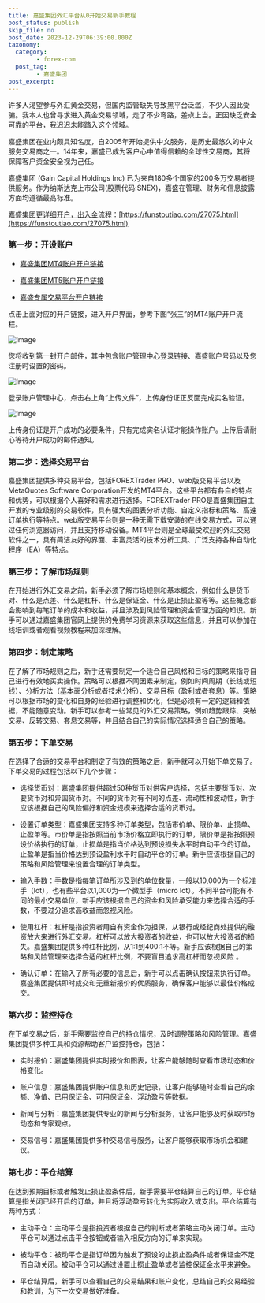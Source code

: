 ```yaml
---
title: 嘉盛集团外汇平台从0开始交易新手教程
post_status: publish
skip_file: no
post_date: 2023-12-29T06:39:00.000Z
taxonomy:
  category:
        - forex-com
  post_tag:
        - 嘉盛集团
post_excerpt: 
---
```

许多人渴望参与外汇黄金交易，但国内监管缺失导致黑平台泛滥，不少人因此受骗。我本人也曾寻求进入黄金交易领域，走了不少弯路，差点上当。正因缺乏安全可靠的平台，我迟迟未能踏入这个领域。

嘉盛集团在业内颇具知名度，自2005年开始提供中文服务，是历史最悠久的中文服务交易商之一。14年来，嘉盛已成为客户心中值得信赖的全球性交易商，其将保障客户资金安全视为己任。

嘉盛集团 (Gain Capital Holdings Inc) 已为来自180多个国家的200多万交易者提供服务。作为纳斯达克上市公司(股票代码:SNEX)，嘉盛在管理、财务和信息披露方面均遵循最高标准。

[嘉盛集团更详细开户，出入金流程](https://funstoutiao.com/27075.html)：[https://funstoutiao.com/27075.html](https://funstoutiao.com/27075.html)

### 第一步：开设账户

* [嘉盛集团MT4账户开户链接](https://s.ssgg.net/jsmt4)

* [嘉盛集团MT5账户开户链接](https://s.ssgg.net/jsmt5)

* [嘉盛专属交易平台开户链接](https://s.ssgg.net/js)

点击上面对应的开户链接，进入开户界面，参考下图“张三”的MT4账户开户流程。

![Image](https://prod-files-secure.s3.us-west-2.amazonaws.com/39ed1227-6d7d-4570-be36-9ccd4a2c4241/7a167aea-686b-400d-af59-4e18eb607a40/640.png?X-Amz-Algorithm=AWS4-HMAC-SHA256&X-Amz-Content-Sha256=UNSIGNED-PAYLOAD&X-Amz-Credential=ASIAZI2LB4665X6CFCOM%2F20250425%2Fus-west-2%2Fs3%2Faws4_request&X-Amz-Date=20250425T161308Z&X-Amz-Expires=3600&X-Amz-Security-Token=IQoJb3JpZ2luX2VjEJj%2F%2F%2F%2F%2F%2F%2F%2F%2F%2FwEaCXVzLXdlc3QtMiJGMEQCIBKvVJLnCYpV4U5ykutwqK6wawPedw8yAP4phzlmnjGnAiAD8dTJn0KK4amKBQK9atpa0JEtux8830mgmUMBQjRI%2BCr%2FAwgxEAAaDDYzNzQyMzE4MzgwNSIMVpsI%2Fh%2BtGyb0YhmQKtwD8tm8PhLW7owXv4RBli6k3Pv9dq46FkOqPRJ1nSxt08DxVG2ZM%2BvvrDzSjeoDJ9F0RD9XJ9%2BBhiDWWmQtldie%2FxDaISl9QAbgfHhkgBAKXmiBjy2yiJyJsXOEmoPD2xBwLGYsLaj4s3k%2FSrGopBe%2FfubCUZO3O33Slhg0HeZbZxt8orxRmHr%2Fxvo1mIUYhItIFRx6sOomm7JpN0ilegOm1hTxX6VAhQqsw1cq7dF3bXvNUPNuFsvVCtgQ7eglxv%2FqKYvEAJ2EslWRAbHrtKWkgQeqPP%2B5Mco15jA523UETlweC3aRpVpfIKaafFEdYQEp4xCtZwerxUynn1vru83YYMZliU8lVSr2Pl4V1sCR4GYSS6a49nduUykkJfsV17c4yES%2BRU96uV44p%2Bs1vyClMJcUXFAW%2FeeGIu4ovunjw%2B0WlOlQy9vr28fdz3xtz9B7xDsbZdLq0QK4msi6JBwgd3blPQ0%2FX1zm5E6P59y6ucMlBp8A43SoH8zWbUQaP2Xm%2FEbKxDDS8fIYH1VoY94p5R1DLkGkIfU9H1BD1OXfwmVUUsnoZqxqyHEJ9beXn2pn%2BsJL4sUK1NmgzHO7P300VKa%2BBpakWnQBTChzxnHQHvWndYaFmk4%2Fzyyi8cowx%2BauwAY6pgGlKxyOuj0%2FU%2FPyOjHYvTUwgn5kOEUuA6Wg5X7nFXneP1ifhevtgOrm8I8RHIaL69QmJZIh1kQot9IAu688aV2KK%2FFYm5OLz4YsWwSGsxf%2FdgD8pQjQMXbweY6%2FAvRC9F32bVDP%2FnDbW2%2BbTzAmjTpphfCcY78s%2FiwvCWOt5rJ05qYovkEsi0X1SFqqsaDlAfRpbWiW0FDbtwDkAvdkR1KU%2BSoZCLV2&X-Amz-Signature=79f95b0b83d63db05b0a24ff3e9d74b43988a1420fecaced32318016112247a8&X-Amz-SignedHeaders=host&x-id=GetObject)

您将收到第一封开户邮件，其中包含账户管理中心登录链接、嘉盛账户号码以及您注册时设置的密码。

![Image](https://prod-files-secure.s3.us-west-2.amazonaws.com/39ed1227-6d7d-4570-be36-9ccd4a2c4241/eaa1c6b3-2877-4284-a0e1-530e222c27fb/image.png?X-Amz-Algorithm=AWS4-HMAC-SHA256&X-Amz-Content-Sha256=UNSIGNED-PAYLOAD&X-Amz-Credential=ASIAZI2LB4665X6CFCOM%2F20250425%2Fus-west-2%2Fs3%2Faws4_request&X-Amz-Date=20250425T161308Z&X-Amz-Expires=3600&X-Amz-Security-Token=IQoJb3JpZ2luX2VjEJj%2F%2F%2F%2F%2F%2F%2F%2F%2F%2FwEaCXVzLXdlc3QtMiJGMEQCIBKvVJLnCYpV4U5ykutwqK6wawPedw8yAP4phzlmnjGnAiAD8dTJn0KK4amKBQK9atpa0JEtux8830mgmUMBQjRI%2BCr%2FAwgxEAAaDDYzNzQyMzE4MzgwNSIMVpsI%2Fh%2BtGyb0YhmQKtwD8tm8PhLW7owXv4RBli6k3Pv9dq46FkOqPRJ1nSxt08DxVG2ZM%2BvvrDzSjeoDJ9F0RD9XJ9%2BBhiDWWmQtldie%2FxDaISl9QAbgfHhkgBAKXmiBjy2yiJyJsXOEmoPD2xBwLGYsLaj4s3k%2FSrGopBe%2FfubCUZO3O33Slhg0HeZbZxt8orxRmHr%2Fxvo1mIUYhItIFRx6sOomm7JpN0ilegOm1hTxX6VAhQqsw1cq7dF3bXvNUPNuFsvVCtgQ7eglxv%2FqKYvEAJ2EslWRAbHrtKWkgQeqPP%2B5Mco15jA523UETlweC3aRpVpfIKaafFEdYQEp4xCtZwerxUynn1vru83YYMZliU8lVSr2Pl4V1sCR4GYSS6a49nduUykkJfsV17c4yES%2BRU96uV44p%2Bs1vyClMJcUXFAW%2FeeGIu4ovunjw%2B0WlOlQy9vr28fdz3xtz9B7xDsbZdLq0QK4msi6JBwgd3blPQ0%2FX1zm5E6P59y6ucMlBp8A43SoH8zWbUQaP2Xm%2FEbKxDDS8fIYH1VoY94p5R1DLkGkIfU9H1BD1OXfwmVUUsnoZqxqyHEJ9beXn2pn%2BsJL4sUK1NmgzHO7P300VKa%2BBpakWnQBTChzxnHQHvWndYaFmk4%2Fzyyi8cowx%2BauwAY6pgGlKxyOuj0%2FU%2FPyOjHYvTUwgn5kOEUuA6Wg5X7nFXneP1ifhevtgOrm8I8RHIaL69QmJZIh1kQot9IAu688aV2KK%2FFYm5OLz4YsWwSGsxf%2FdgD8pQjQMXbweY6%2FAvRC9F32bVDP%2FnDbW2%2BbTzAmjTpphfCcY78s%2FiwvCWOt5rJ05qYovkEsi0X1SFqqsaDlAfRpbWiW0FDbtwDkAvdkR1KU%2BSoZCLV2&X-Amz-Signature=f8e11d6536ac82be267a68e7aa30f7320081210c0a3f3033c1fba4a0dfc047db&X-Amz-SignedHeaders=host&x-id=GetObject)

登录账户管理中心，点击右上角“上传文件”，上传身份证正反面完成实名验证。

![Image](https://prod-files-secure.s3.us-west-2.amazonaws.com/39ed1227-6d7d-4570-be36-9ccd4a2c4241/54090639-09fc-46b4-a135-e0289f707147/image.png?X-Amz-Algorithm=AWS4-HMAC-SHA256&X-Amz-Content-Sha256=UNSIGNED-PAYLOAD&X-Amz-Credential=ASIAZI2LB4665X6CFCOM%2F20250425%2Fus-west-2%2Fs3%2Faws4_request&X-Amz-Date=20250425T161308Z&X-Amz-Expires=3600&X-Amz-Security-Token=IQoJb3JpZ2luX2VjEJj%2F%2F%2F%2F%2F%2F%2F%2F%2F%2FwEaCXVzLXdlc3QtMiJGMEQCIBKvVJLnCYpV4U5ykutwqK6wawPedw8yAP4phzlmnjGnAiAD8dTJn0KK4amKBQK9atpa0JEtux8830mgmUMBQjRI%2BCr%2FAwgxEAAaDDYzNzQyMzE4MzgwNSIMVpsI%2Fh%2BtGyb0YhmQKtwD8tm8PhLW7owXv4RBli6k3Pv9dq46FkOqPRJ1nSxt08DxVG2ZM%2BvvrDzSjeoDJ9F0RD9XJ9%2BBhiDWWmQtldie%2FxDaISl9QAbgfHhkgBAKXmiBjy2yiJyJsXOEmoPD2xBwLGYsLaj4s3k%2FSrGopBe%2FfubCUZO3O33Slhg0HeZbZxt8orxRmHr%2Fxvo1mIUYhItIFRx6sOomm7JpN0ilegOm1hTxX6VAhQqsw1cq7dF3bXvNUPNuFsvVCtgQ7eglxv%2FqKYvEAJ2EslWRAbHrtKWkgQeqPP%2B5Mco15jA523UETlweC3aRpVpfIKaafFEdYQEp4xCtZwerxUynn1vru83YYMZliU8lVSr2Pl4V1sCR4GYSS6a49nduUykkJfsV17c4yES%2BRU96uV44p%2Bs1vyClMJcUXFAW%2FeeGIu4ovunjw%2B0WlOlQy9vr28fdz3xtz9B7xDsbZdLq0QK4msi6JBwgd3blPQ0%2FX1zm5E6P59y6ucMlBp8A43SoH8zWbUQaP2Xm%2FEbKxDDS8fIYH1VoY94p5R1DLkGkIfU9H1BD1OXfwmVUUsnoZqxqyHEJ9beXn2pn%2BsJL4sUK1NmgzHO7P300VKa%2BBpakWnQBTChzxnHQHvWndYaFmk4%2Fzyyi8cowx%2BauwAY6pgGlKxyOuj0%2FU%2FPyOjHYvTUwgn5kOEUuA6Wg5X7nFXneP1ifhevtgOrm8I8RHIaL69QmJZIh1kQot9IAu688aV2KK%2FFYm5OLz4YsWwSGsxf%2FdgD8pQjQMXbweY6%2FAvRC9F32bVDP%2FnDbW2%2BbTzAmjTpphfCcY78s%2FiwvCWOt5rJ05qYovkEsi0X1SFqqsaDlAfRpbWiW0FDbtwDkAvdkR1KU%2BSoZCLV2&X-Amz-Signature=d7c8ee55655384b9712fee4f432ba8921303a60ce7b771ada005701ce5b333e4&X-Amz-SignedHeaders=host&x-id=GetObject)

上传身份证是开户成功的必要条件，只有完成实名认证才能操作账户。上传后请耐心等待开户成功的邮件通知。

### 第二步：选择交易平台

嘉盛集团提供多种交易平台，包括FOREXTrader PRO、web版交易平台以及MetaQuotes Software Corporation开发的MT4平台。这些平台都有各自的特点和优势，可以根据个人喜好和需求进行选择。FOREXTrader PRO是嘉盛集团自主开发的专业级别的交易软件，具有强大的图表分析功能、自定义指标和策略、高速订单执行等特点。web版交易平台则是一种无需下载安装的在线交易方式，可以通过任何浏览器访问，并且支持移动设备。MT4平台则是全球最受欢迎的外汇交易软件之一，具有简洁友好的界面、丰富灵活的技术分析工具、广泛支持各种自动化程序（EA）等特点。

### 第三步：了解市场规则

在开始进行外汇交易之前，新手必须了解市场规则和基本概念，例如什么是货币对、什么是点差、什么是杠杆、什么是保证金、什么是止损止盈等等。这些概念都会影响到每笔订单的成本和收益，并且涉及到风险管理和资金管理方面的知识。新手可以通过嘉盛集团官网上提供的免费学习资源来获取这些信息，并且可以参加在线培训或者观看视频教程来加深理解。

### 第四步：制定策略

在了解了市场规则之后，新手还需要制定一个适合自己风格和目标的策略来指导自己进行有效地买卖操作。策略可以根据不同因素来制定，例如时间周期（长线或短线）、分析方法（基本面分析或者技术分析）、交易目标（盈利或者套息）等。策略可以根据市场的变化和自身的经验进行调整和优化，但是必须有一定的逻辑和依据，不能随意变动。新手可以参考一些常见的外汇交易策略，例如趋势跟踪、突破交易、反转交易、套息交易等，并且结合自己的实际情况选择适合自己的策略。

### 第五步：下单交易

在选择了合适的交易平台和制定了有效的策略之后，新手就可以开始下单交易了。下单交易的过程包括以下几个步骤：

* 选择货币对：嘉盛集团提供超过50种货币对供客户选择，包括主要货币对、次要货币对和异国货币对。不同的货币对有不同的点差、流动性和波动性，新手应该根据自己的风险偏好和资金规模来选择合适的货币对。

* 设置订单类型：嘉盛集团支持多种订单类型，包括市价单、限价单、止损单、止盈单等。市价单是指按照当前市场价格立即执行的订单，限价单是指按照预设价格执行的订单，止损单是指当价格达到预设损失水平时自动平仓的订单，止盈单是指当价格达到预设盈利水平时自动平仓的订单。新手应该根据自己的策略和风险管理来设置合理的订单类型。

* 输入手数：手数是指每笔订单所涉及到的单位数量，一般以10,000为一个标准手（lot），也有些平台以1,000为一个微型手（micro lot）。不同平台可能有不同的最小交易单位，新手应该根据自己的资金和风险承受能力来选择合适的手数，不要过分追求高收益而忽视风险。

* 使用杠杆：杠杆是指投资者用自有资金作为担保，从银行或经纪商处提供的融资放大来进行外汇交易。杠杆可以放大投资者的收益，也可以放大投资者的损失。嘉盛集团提供多种杠杆比例，从1:1到400:1不等。新手应该根据自己的策略和风险管理来选择合适的杠杆比例，不要盲目追求高杠杆而忽视风险 。

* 确认订单：在输入了所有必要的信息后，新手可以点击确认按钮来执行订单。嘉盛集团提供即时成交和无重新报价的优质服务，确保客户能够以最佳价格成交。

### 第六步：监控持仓

在下单交易之后，新手需要监控自己的持仓情况，及时调整策略和风险管理。嘉盛集团提供多种工具和资源帮助客户监控持仓，包括：

* 实时报价：嘉盛集团提供实时报价和图表，让客户能够随时查看市场动态和价格变化。

* 账户信息：嘉盛集团提供账户信息和历史记录，让客户能够随时查看自己的余额、净值、已用保证金、可用保证金、浮动盈亏等数据。

* 新闻与分析：嘉盛集团提供专业的新闻与分析服务，让客户能够及时获取市场动态和专家观点。

* 交易信号：嘉盛集团提供多种交易信号服务，让客户能够获取市场机会和建议。

### 第七步：平仓结算

在达到预期目标或者触发止损止盈条件后，新手需要平仓结算自己的订单。平仓结算是指关闭已经开启的订单，并且将浮动盈亏转化为实际收入或支出。平仓结算有两种方式：

* 主动平仓：主动平仓是指投资者根据自己的判断或者策略主动关闭订单。主动平仓可以通过点击平仓按钮或者输入相反方向的订单来实现。

* 被动平仓：被动平仓是指订单因为触发了预设的止损止盈条件或者保证金不足而自动关闭。被动平仓可以通过设置止损止盈单或者监控保证金水平来避免。

* 平仓结算后，新手可以查看自己的交易结果和账户变化，总结自己的交易经验和教训，为下一次交易做好准备。